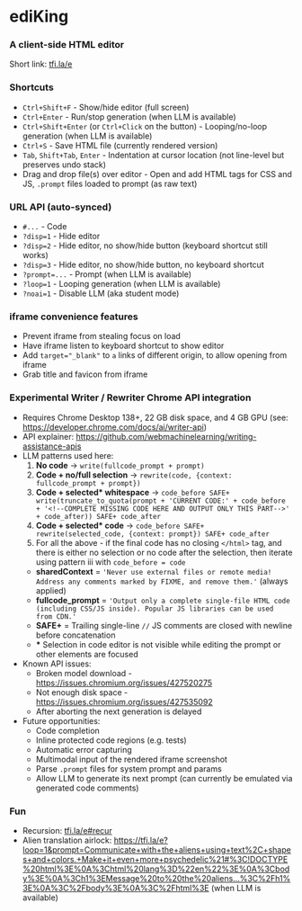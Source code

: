 # ediKing
### A client-side HTML editor
Short link: [tfi.la/e](https://tfi.la/e)

### Shortcuts
- `Ctrl+Shift+F` - Show/hide editor (full screen)
- `Ctrl+Enter` - Run/stop generation (when LLM is available)
- `Ctrl+Shift+Enter` (or `Ctrl+Click` on the button) - Looping/no-loop generation (when LLM is available)
- `Ctrl+S` - Save HTML file (currently rendered version)
- `Tab`, `Shift+Tab`, `Enter` - Indentation at cursor location (not line-level but preserves undo stack)
- Drag and drop file(s) over editor - Open and add HTML tags for CSS and JS, `.prompt` files loaded to prompt (as raw text)

### URL API (auto-synced)
- `#...` - Code
- `?disp=1` - Hide editor
- `?disp=2` - Hide editor, no show/hide button (keyboard shortcut still works)
- `?disp=3` - Hide editor, no show/hide button, no keyboard shortcut
- `?prompt=...` - Prompt (when LLM is available)
- `?loop=1` - Looping generation (when LLM is available)
- `?noai=1` - Disable LLM (aka student mode)

### iframe convenience features
- Prevent iframe from stealing focus on load
- Have iframe listen to keyboard shortcut to show editor
- Add `target="_blank"` to `a` links of different origin, to allow opening from iframe
- Grab title and favicon from iframe

### Experimental Writer / Rewriter Chrome API integration
- Requires Chrome Desktop 138+, 22 GB disk space, and 4 GB GPU (see: https://developer.chrome.com/docs/ai/writer-api)
- API explainer: https://github.com/webmachinelearning/writing-assistance-apis
- LLM patterns used here:
  1. __No code__ -> `write(fullcode_prompt + prompt)`
  2. __Code + no/full selection__ -> `rewrite(code, {context: fullcode_prompt + prompt})`
  3. __Code + selected* whitespace__ -> `code_before SAFE+ write(truncate_to_quota(prompt + 'CURRENT CODE:' + code_before + '<!--COMPLETE MISSING CODE HERE AND OUTPUT ONLY THIS PART-->' + code_after)) SAFE+ code_after`
  4. __Code + selected* code__ -> `code_before SAFE+ rewrite(selected_code, {context: prompt}) SAFE+ code_after`
  5. For all the above - if the final code has no closing `</html>` tag, and there is either no selection or no code after the selection, then iterate using pattern iii with `code_before = code`
  - __sharedContext__ = `'Never use external files or remote media! Address any comments marked by FIXME, and remove them.'` (always applied)
  - __fullcode_prompt__ = `'Output only a complete single-file HTML code (including CSS/JS inside). Popular JS libraries can be used from CDN.'`
  - __SAFE+__ = Trailing single-line `//` JS comments are closed with newline before concatenation
  - __*__ Selection in code editor is not visible while editing the prompt or other elements are focused
- Known API issues:
  - Broken model download - https://issues.chromium.org/issues/427520275
  - Not enough disk space - https://issues.chromium.org/issues/427535092
  - After aborting the next generation is delayed
- Future opportunities:
  - Code completion
  - Inline protected code regions (e.g. tests)
  - Automatic error capturing
  - Multimodal input of the rendered iframe screenshot
  - Parse `.prompt` files for system prompt and params
  - Allow LLM to generate its next prompt (can currently be emulated via generated code comments)

### Fun
- Recursion: [tfi.la/e#recur](https://tfi.la/e/#recur)
- Alien translation airlock: https://tfi.la/e?loop=1&prompt=Communicate+with+the+aliens+using+text%2C+shapes+and+colors.+Make+it+even+more+psychedelic%21#%3C!DOCTYPE%20html%3E%0A%3Chtml%20lang%3D%22en%22%3E%0A%3Cbody%3E%0A%3Ch1%3EMessage%20to%20the%20aliens...%3C%2Fh1%3E%0A%3C%2Fbody%3E%0A%3C%2Fhtml%3E (when LLM is available)